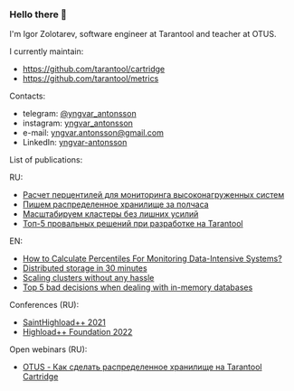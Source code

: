 ### Hello there 👋

I'm Igor Zolotarev, software engineer at Tarantool and teacher at OTUS.

I currently maintain:
- https://github.com/tarantool/cartridge
- https://github.com/tarantool/metrics

Contacts:
- telegram: [@yngvar_antonsson](https://t.me/yngvar_antonsson)
- instagram: [yngvar_antonsson](https://instagram.com/yngvar_antonsson)
- e-mail: yngvar.antonsson@gmail.com
- LinkedIn: [yngvar-antonsson](https://www.linkedin.com/in/yngvar-antonsson/)

List of publications:

RU:
- [Расчет перцентилей для мониторинга высоконагруженных систем](https://habr.com/ru/company/mailru/blog/529456/)
- [Пишем распределенное хранилище за полчаса](https://habr.com/ru/company/vk/blog/588046/)
- [Масштабируем кластеры без лишних усилий](https://habr.com/ru/company/vk/blog/596241/)
- [Топ-5 провальных решений при разработке на Tarantool](https://habr.com/ru/company/vk/blog/672386/)

EN:
- [How to Calculate Percentiles For Monitoring Data-Intensive Systems?](https://www.geeksforgeeks.org/how-to-calculate-percentiles-for-monitoring-data-intensive-systems/)
- [Distributed storage in 30 minutes](https://dev.to/tarantool/distributed-storage-in-30-minutes-1a9f)
- [Scaling clusters without any hassle](https://dev.to/tarantool/scaling-clusters-without-any-hassle-46in)
- [Top 5 bad decisions when dealing with in-memory databases](https://medium.com/@tarantool/top-5-bad-decisions-when-dealing-with-in-memory-databases-4b2d1fe39317)

Conferences (RU):
- [SaintHighload++ 2021](https://www.youtube.com/watch?v=6MJtIZd1E60)
- [Highload++ Foundation 2022](https://www.youtube.com/watch?v=-FBKkyt1NJ0)

Open webinars (RU):
- [OTUS - Как сделать распределенное хранилище на Tarantool Cartridge](https://www.youtube.com/watch?v=gDNFfqz7jLM)

